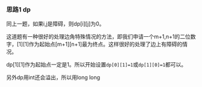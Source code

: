 ### 思路1 dp

同上一题，如果i,j是障碍，则dp[i][j]为0。

这道题有一种很好的处理边角特殊情况的方法，即我们申请一个m+1,n+1的二位数字，[1][1]作为起始点[m+1][n+1]最为终点。这样很好的处理了边上有障碍的情况。

dp[1][1]作为起始点一定是1。所以开始设置`dp[0][1]=1`或`dp[1][0]=1`都可以。

另外dp用int还会溢出，所以用long long